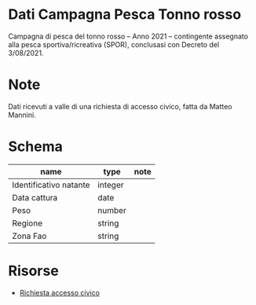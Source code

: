 # Dati Campagna Pesca Tonno rosso

Campagna  di  pesca  del  tonno  rosso  –  Anno  2021  –  contingente assegnato  alla  pesca sportiva/ricreativa (SPOR), conclusasi con Decreto del 3/08/2021.

# Note

Dati ricevuti a valle di una richiesta di accesso civico, fatta da Matteo Mannini.

# Schema

| name | type | note |
| --- | --- | --- |
| Identificativo natante | integer |  |
| Data cattura | date |  |
| Peso | number |  |
| Regione | string |  |
| Zona Fao | string |  |

# Risorse

- [Richiesta accesso civico](risorse/accesso_civico_-_campagna_tonno_rosso.pdf)
